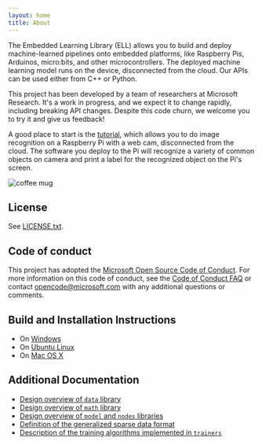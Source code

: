 ```yaml
---
layout: home
title: About
---
```

 
The Embedded Learning Library (ELL) allows you to build and deploy machine-learned pipelines onto embedded platforms, like Raspberry Pis, Arduinos, micro:bits, and other microcontrollers. The deployed machine learning model runs on the device, disconnected from the cloud. Our APIs can be used either from C++ or Python.

This project has been developed by a team of researchers at Microsoft Research. It's a work in progress, and we expect it to change rapidly, including breaking API changes. Despite this code churn, we welcome you to try it and give us feedback! 

A good place to start is the [tutorial](https://github.com/Microsoft/ELL/blob/master/tutorials/vision/gettingStarted/README.md),
which allows you to do image recognition on a Raspberry Pi with a web cam, disconnected from the cloud. The  software you deploy to the Pi will recognize a variety of common objects on camera and print a label for the recognized object on the Pi's screen. 

![coffee mug](/ELL/images/coffeemug.jpg)

## License
  
See [LICENSE.txt](https://github.com/Microsoft/ELL/blob/master/LICENSE.txt). 
 
## Code of conduct

This project has adopted the [Microsoft Open Source Code of Conduct](https://opensource.microsoft.com/codeofconduct/). For more information on this code of conduct, see the [Code of Conduct FAQ](https://opensource.microsoft.com/codeofconduct/faq/) or contact [opencode@microsoft.com](mailto:opencode@microsoft.com) with any additional questions or comments.

## Build and Installation Instructions

* On [Windows](/ELL/install-windows)
* On [Ubuntu Linux](/ELL/install-ubuntu)
* On [Mac OS X](/ELL/install-mac)

## Additional Documentation

* [Design overview of `data` library](https://github.com/Microsoft/ELL/blob/master/libraries/data/doc/README.md)
* [Design overview of `math` library](https://github.com/Microsoft/ELL/blob/master/libraries/math/doc/README.md)
* [Design overview of `model` and `nodes` libraries](https://github.com/Microsoft/ELL/blob/master/libraries/model/doc/README.md)
* [Definition of the generalized sparse data format](https://github.com/Microsoft/ELL/blob/master/libraries/data/doc/GeneralizedSparseFormat.md)
* [Description of the training algorithms implemented in `trainers`](https://github.com/Microsoft/ELL/blob/master/libraries/trainers/doc/README.md)




